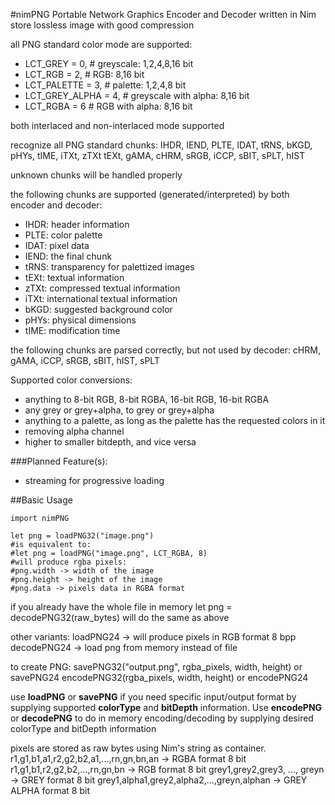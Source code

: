 #nimPNG
Portable Network Graphics Encoder and Decoder written in Nim store lossless image with good compression

all PNG standard color mode are supported:

  -  LCT_GREY = 0,       # greyscale: 1,2,4,8,16 bit
  -  LCT_RGB = 2,        # RGB: 8,16 bit
  -  LCT_PALETTE = 3,    # palette: 1,2,4,8 bit
  -  LCT_GREY_ALPHA = 4, # greyscale with alpha: 8,16 bit
  -  LCT_RGBA = 6        # RGB with alpha: 8,16 bit

both interlaced and non-interlaced mode supported

recognize all PNG standard chunks:
IHDR, IEND, PLTE, IDAT, tRNS, bKGD, pHYs, tIME, iTXt, zTXt
tEXt, gAMA, cHRM, sRGB, iCCP, sBIT, sPLT, hIST

unknown chunks will be handled properly

the following chunks are supported (generated/interpreted) by both encoder and decoder:

-    IHDR: header information
-    PLTE: color palette
-    IDAT: pixel data
-    IEND: the final chunk
-    tRNS: transparency for palettized images
-    tEXt: textual information
-    zTXt: compressed textual information
-    iTXt: international textual information
-    bKGD: suggested background color
-    pHYs: physical dimensions
-    tIME: modification time

the following chunks are parsed correctly, but not used by decoder:
cHRM, gAMA, iCCP, sRGB, sBIT, hIST, sPLT

Supported color conversions:

- anything to 8-bit RGB, 8-bit RGBA, 16-bit RGB, 16-bit RGBA
- any grey or grey+alpha, to grey or grey+alpha
- anything to a palette, as long as the palette has the requested colors in it
- removing alpha channel
- higher to smaller bitdepth, and vice versa

###Planned Feature(s):
- streaming for progressive loading

##Basic Usage
```nimrod
import nimPNG

let png = loadPNG32("image.png")
#is equivalent to:
#let png = loadPNG("image.png", LCT_RGBA, 8)
#will produce rgba pixels:
#png.width -> width of the image
#png.height -> height of the image
#png.data -> pixels data in RGBA format
```

if you already have the whole file in memory
let png = decodePNG32(raw_bytes)
will do the same as above

other variants:
loadPNG24 -> will produce pixels in RGB format 8 bpp
decodePNG24 -> load png from memory instead of file

to create PNG:
savePNG32("output.png", rgba_pixels, width, height)
or savePNG24
encodePNG32(rgba_pixels, width, height)
or encodePNG24

use **loadPNG** or **savePNG** if you need specific input/output format by supplying supported **colorType** and **bitDepth** information. Use **encodePNG** or **decodePNG** to do in memory encoding/decoding by supplying desired colorType and bitDepth information

pixels are stored as raw bytes using Nim's string as container. 
r1,g1,b1,a1,r2,g2,b2,a1,...,rn,gn,bn,an   -> RGBA format 8 bit
r1,g1,b1,r2,g2,b2,...,rn,gn,bn   -> RGB format 8 bit
grey1,grey2,grey3, ..., greyn  -> GREY format 8 bit
grey1,alpha1,grey2,alpha2,...,greyn,alphan  -> GREY ALPHA format 8 bit


